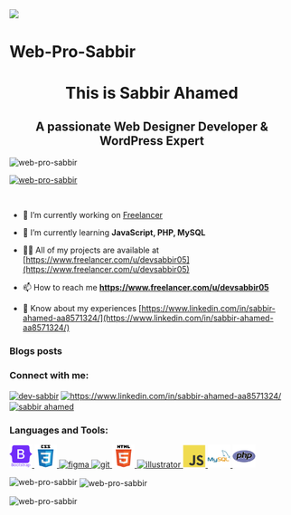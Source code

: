 <img src="https://scontent.fdac138-1.fna.fbcdn.net/v/t39.30808-6/455310738_465666889632389_3014831090678901446_n.jpg?stp=dst-jpg_s960x960&_nc_cat=110&ccb=1-7&_nc_sid=cc71e4&_nc_eui2=AeH20QCj-LzLhslQIIOUs9TeXLzIvr-76HBcvMi-v7vocCsYSgHIDA5qUzJbaSqJjWva_ifBhmlKDiRU_qpx3Ckc&_nc_ohc=rL1tP2vKb98Q7kNvgHejeU-&_nc_ht=scontent.fdac138-1.fna&oh=00_AYArzmMPiyFEZ9JNkybQ8LA2qUwMeOzwDao7RCQkZcsZAg&oe=66EF10D2 ">

# Web-Pro-Sabbir<h1 align="center">This is  Sabbir Ahamed</h1>
<h2 align="center">A passionate Web Designer Developer & WordPress Expert</h2>

<p align="left"> <img src="https://komarev.com/ghpvc/?username=web-pro-sabbir&label=Profile%20views&color=0e75b6&style=flat" alt="web-pro-sabbir" /> </p>

<p align="left"> <a href="https://github.com/ryo-ma/github-profile-trophy"><img src="https://github-profile-trophy.vercel.app/?username=web-pro-sabbir" alt="web-pro-sabbir" /></a> </p>

<p align="left"> <a href="https://twitter.com/" target="blank"><img src="https://img.shields.io/twitter/follow/?logo=twitter&style=for-the-badge" alt="" /></a> </p>

- 🔭 I’m currently working on [Freelancer](https://www.freelancer.com/u/devsabbir05)

- 🌱 I’m currently learning **JavaScript, PHP, MySQL**

- 👨‍💻 All of my projects are available at [https://www.freelancer.com/u/devsabbir05](https://www.freelancer.com/u/devsabbir05)

- 📫 How to reach me **https://www.freelancer.com/u/devsabbir05**

- 📄 Know about my experiences [https://www.linkedin.com/in/sabbir-ahamed-aa8571324/](https://www.linkedin.com/in/sabbir-ahamed-aa8571324/)

### Blogs posts
<!-- BLOG-POST-LIST:START -->
<!-- BLOG-POST-LIST:END -->

<h3 align="left">Connect with me:</h3>
<p align="left">
<a href="https://dev.to/dev-sabbir" target="blank"><img align="center" src="https://raw.githubusercontent.com/rahuldkjain/github-profile-readme-generator/master/src/images/icons/Social/devto.svg" alt="dev-sabbir" height="30" width="40" /></a>
<a href="https://linkedin.com/in/https://www.linkedin.com/in/sabbir-ahamed-aa8571324/" target="blank"><img align="center" src="https://raw.githubusercontent.com/rahuldkjain/github-profile-readme-generator/master/src/images/icons/Social/linked-in-alt.svg" alt="https://www.linkedin.com/in/sabbir-ahamed-aa8571324/" height="30" width="40" /></a>
<a href="https://fb.com/sabbir ahamed" target="blank"><img align="center" src="https://raw.githubusercontent.com/rahuldkjain/github-profile-readme-generator/master/src/images/icons/Social/facebook.svg" alt="sabbir ahamed" height="30" width="40" /></a>
</p>

<h3 align="left">Languages and Tools:</h3>
<p align="left"> <a href="https://getbootstrap.com" target="_blank" rel="noreferrer"> <img src="https://raw.githubusercontent.com/devicons/devicon/master/icons/bootstrap/bootstrap-plain-wordmark.svg" alt="bootstrap" width="40" height="40"/> </a> <a href="https://www.w3schools.com/css/" target="_blank" rel="noreferrer"> <img src="https://raw.githubusercontent.com/devicons/devicon/master/icons/css3/css3-original-wordmark.svg" alt="css3" width="40" height="40"/> </a> <a href="https://www.figma.com/" target="_blank" rel="noreferrer"> <img src="https://www.vectorlogo.zone/logos/figma/figma-icon.svg" alt="figma" width="40" height="40"/> </a> <a href="https://git-scm.com/" target="_blank" rel="noreferrer"> <img src="https://www.vectorlogo.zone/logos/git-scm/git-scm-icon.svg" alt="git" width="40" height="40"/> </a> <a href="https://www.w3.org/html/" target="_blank" rel="noreferrer"> <img src="https://raw.githubusercontent.com/devicons/devicon/master/icons/html5/html5-original-wordmark.svg" alt="html5" width="40" height="40"/> </a> <a href="https://www.adobe.com/in/products/illustrator.html" target="_blank" rel="noreferrer"> <img src="https://www.vectorlogo.zone/logos/adobe_illustrator/adobe_illustrator-icon.svg" alt="illustrator" width="40" height="40"/> </a> <a href="https://developer.mozilla.org/en-US/docs/Web/JavaScript" target="_blank" rel="noreferrer"> <img src="https://raw.githubusercontent.com/devicons/devicon/master/icons/javascript/javascript-original.svg" alt="javascript" width="40" height="40"/> </a> <a href="https://www.mysql.com/" target="_blank" rel="noreferrer"> <img src="https://raw.githubusercontent.com/devicons/devicon/master/icons/mysql/mysql-original-wordmark.svg" alt="mysql" width="40" height="40"/> </a> <a href="https://www.php.net" target="_blank" rel="noreferrer"> <img src="https://raw.githubusercontent.com/devicons/devicon/master/icons/php/php-original.svg" alt="php" width="40" height="40"/> </a> </p>

<p><img align="left" src="https://github-readme-stats.vercel.app/api/top-langs?username=web-pro-sabbir&show_icons=true&locale=en&layout=compact" alt="web-pro-sabbir" /></p>

<p>&nbsp;<img align="center" src="https://github-readme-stats.vercel.app/api?username=web-pro-sabbir&show_icons=true&locale=en" alt="web-pro-sabbir" /></p>

<p><img align="center" src="https://github-readme-streak-stats.herokuapp.com/?user=web-pro-sabbir&" alt="web-pro-sabbir" /></p>

